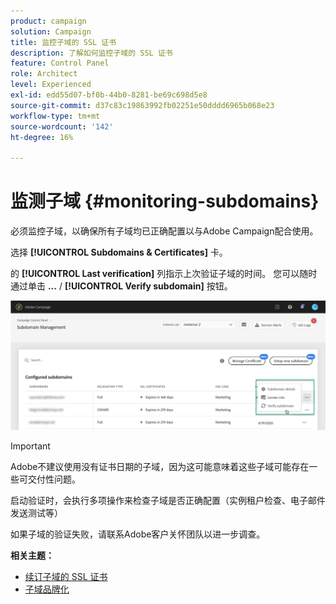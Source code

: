 ```yaml
---
product: campaign
solution: Campaign
title: 监控子域的 SSL 证书
description: 了解如何监控子域的 SSL 证书
feature: Control Panel
role: Architect
level: Experienced
exl-id: edd55d07-bf0b-44b0-8281-be69c698d5e8
source-git-commit: d37c83c19863992fb02251e50dddd6965b068e23
workflow-type: tm+mt
source-wordcount: '142'
ht-degree: 16%

---
```


# 监测子域 {#monitoring-subdomains}

必须监控子域，以确保所有子域均已正确配置以与Adobe Campaign配合使用。

选择 **[!UICONTROL Subdomains & Certificates]** 卡。

的 **[!UICONTROL Last verification]** 列指示上次验证子域的时间。 您可以随时通过单击 **...** / **[!UICONTROL Verify subdomain]** 按钮。

![](assets/subdomain_verification.png)

>[!IMPORTANT]
>
>Adobe不建议使用没有证书日期的子域，因为这可能意味着这些子域可能存在一些可交付性问题。

启动验证时，会执行多项操作来检查子域是否正确配置（实例租户检查、电子邮件发送测试等）

如果子域的验证失败，请联系Adobe客户关怀团队以进一步调查。

**相关主题：**

* [续订子域的 SSL 证书](../../subdomains-certificates/using/renewing-subdomain-certificate.md)
* [子域品牌化](../../subdomains-certificates/using/subdomains-branding.md)
